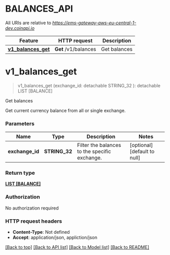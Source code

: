 # BALANCES_API

All URIs are relative to *https://ems-gateway-aws-eu-central-1-dev.coinapi.io*

Feature | HTTP request | Description
------------- | ------------- | -------------
[**v1_balances_get**](BALANCES_API.md#v1_balances_get) | **Get** /v1/balances | Get balances


# **v1_balances_get**
> v1_balances_get (exchange_id:  detachable STRING_32 ): detachable LIST [BALANCE]


Get balances

Get current currency balance from all or single exchange.


### Parameters

Name | Type | Description  | Notes
------------- | ------------- | ------------- | -------------
 **exchange_id** | **STRING_32**| Filter the balances to the specific exchange. | [optional] [default to null]

### Return type

[**LIST [BALANCE]**](Balance.md)

### Authorization

No authorization required

### HTTP request headers

 - **Content-Type**: Not defined
 - **Accept**: application/json, appliction/json

[[Back to top]](#) [[Back to API list]](../README.md#documentation-for-api-endpoints) [[Back to Model list]](../README.md#documentation-for-models) [[Back to README]](../README.md)

